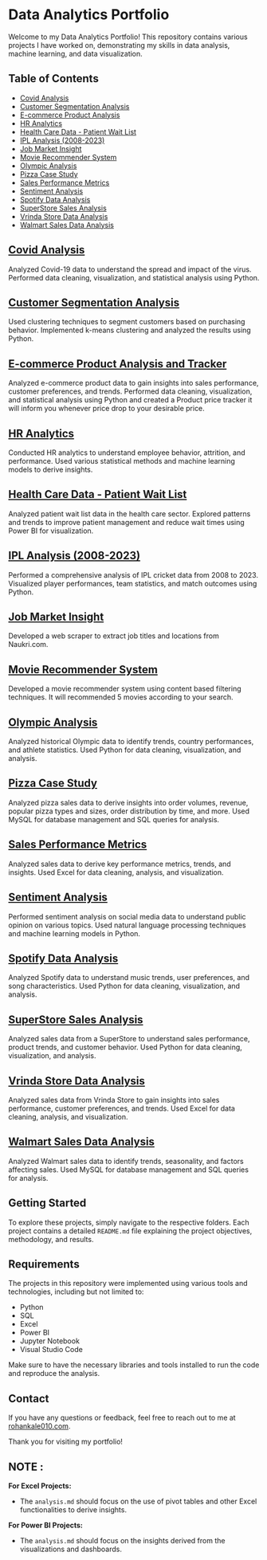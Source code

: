 # Data Analytics Portfolio

Welcome to my Data Analytics Portfolio! This repository contains various projects I have worked on, demonstrating my skills in data analysis, machine learning, and data visualization.

## Table of Contents

- [Covid Analysis](#covid-analysis)
- [Customer Segmentation Analysis](#customer-segmentation-analysis)
- [E-commerce Product Analysis](#e-commerce-product-analysis)
- [HR Analytics](#hr-analytics)
- [Health Care Data - Patient Wait List](#health-care-data---patient-wait-list)
- [IPL Analysis (2008-2023)](#ipl-analysis-2008-2023)
- [Job Market Insight](#job-market-insight)
- [Movie Recommender System](#movie-recommender-system)
- [Olympic Analysis](#olympic-analysis)
- [Pizza Case Study](#pizza-case-study)
- [Sales Performance Metrics](#sales-performance-metrics)
- [Sentiment Analysis](#sentiment-analysis)
- [Spotify Data Analysis](#spotify-data-analysis)
- [SuperStore Sales Analysis](#superstore-sales-analysis)
- [Vrinda Store Data Analysis](#vrinda-store-data-analysis)
- [Walmart Sales Data Analysis](#walmart-sales-data-analysis)

## [Covid Analysis](Covid%20Analysis%20using%20Python/)
Analyzed Covid-19 data to understand the spread and impact of the virus. Performed data cleaning, visualization, and statistical analysis using Python.

## [Customer Segmentation Analysis](Customer%20Segmentation%20Analysis/)
Used clustering techniques to segment customers based on purchasing behavior. Implemented k-means clustering and analyzed the results using Python.

## [E-commerce Product Analysis and Tracker](E-commerce%20Product/)
Analyzed e-commerce product data to gain insights into sales performance, customer preferences, and trends. Performed data cleaning, visualization, and statistical analysis using Python and created a Product price tracker it will inform you whenever price drop to your desirable price. 

## [HR Analytics](HR%20Analytics/)
Conducted HR analytics to understand employee behavior, attrition, and performance. Used various statistical methods and machine learning models to derive insights.

## [Health Care Data - Patient Wait List](Health%20Care%20Data%20-%20Patient%20Wait%20List/)
Analyzed patient wait list data in the health care sector. Explored patterns and trends to improve patient management and reduce wait times using Power BI for visualization.

## [IPL Analysis (2008-2023)](IPL%20Analysis%20(2008-2023)/)
Performed a comprehensive analysis of IPL cricket data from 2008 to 2023. Visualized player performances, team statistics, and match outcomes using Python.

## [Job Market Insight](Job%20Market%20Insight/)
Developed a web scraper to extract job titles and locations from Naukri.com.

## [Movie Recommender System](Movie%20Recommender%20System/)
Developed a movie recommender system using content based filtering techniques. It will recommended 5 movies according to your search.

## [Olympic Analysis](Olympic%20Analysis/)
Analyzed historical Olympic data to identify trends, country performances, and athlete statistics. Used Python for data cleaning, visualization, and analysis.

## [Pizza Case Study](Pizza%20Case%20Study/)
Analyzed pizza sales data to derive insights into order volumes, revenue, popular pizza types and sizes, order distribution by time, and more. Used MySQL for database management and SQL queries for analysis.

## [Sales Performance Metrics](Sales%20Performance%20Metrics/)
Analyzed sales data to derive key performance metrics, trends, and insights. Used Excel for data cleaning, analysis, and visualization.

## [Sentiment Analysis](Sentiment%20Analysis%20Using%20Python%20and%20PowerBI/)
Performed sentiment analysis on social media data to understand public opinion on various topics. Used natural language processing techniques and machine learning models in Python.

## [Spotify Data Analysis](Spotify/)
Analyzed Spotify data to understand music trends, user preferences, and song characteristics. Used Python for data cleaning, visualization, and analysis.

## [SuperStore Sales Analysis](SuperStore%20Sales/)
Analyzed sales data from a SuperStore to understand sales performance, product trends, and customer behavior. Used Python for data cleaning, visualization, and analysis.

## [Vrinda Store Data Analysis](Vrinda%20Store%20Data%20Analysis/)
Analyzed sales data from Vrinda Store to gain insights into sales performance, customer preferences, and trends. Used Excel for data cleaning, analysis, and visualization.

## [Walmart Sales Data Analysis](Walmart%20Sales%20Data%20Analysis%20using%20MySQL/)
Analyzed Walmart sales data to identify trends, seasonality, and factors affecting sales. Used MySQL for database management and SQL queries for analysis.

## Getting Started

To explore these projects, simply navigate to the respective folders. Each project contains a detailed `README.md` file explaining the project objectives, methodology, and results.

## Requirements

The projects in this repository were implemented using various tools and technologies, including but not limited to:
- Python
- SQL
- Excel
- Power BI
- Jupyter Notebook
- Visual Studio Code

Make sure to have the necessary libraries and tools installed to run the code and reproduce the analysis.

## Contact

If you have any questions or feedback, feel free to reach out to me at [rohankale010.com](mailto:rohankale010.com).

Thank you for visiting my portfolio!













## NOTE :
**For Excel Projects:**
- The `analysis.md` should focus on the use of pivot tables and other Excel functionalities to derive insights.

**For Power BI Projects:**
- The `analysis.md` should focus on the insights derived from the visualizations and dashboards.
